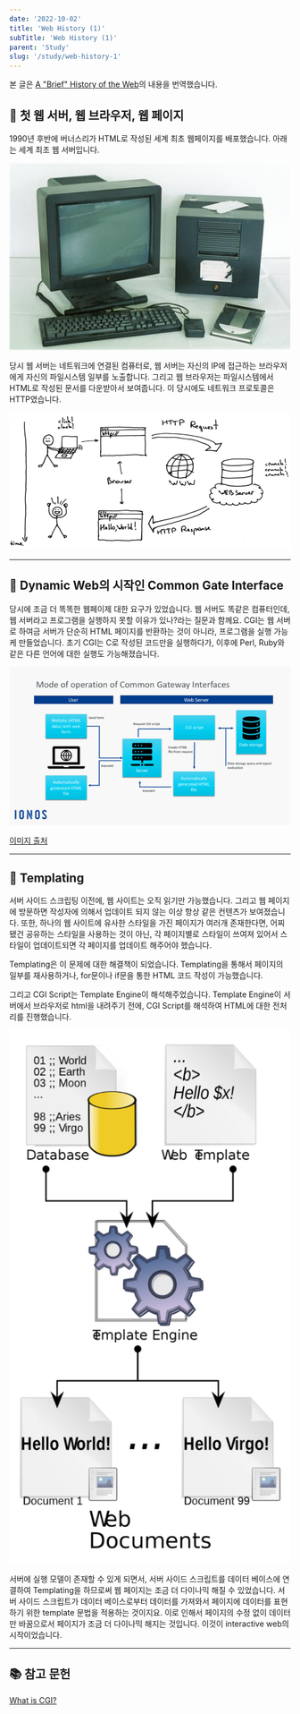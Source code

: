```yaml
---
date: '2022-10-02'
title: 'Web History (1)'
subTitle: 'Web History (1)'
parent: 'Study'
slug: '/study/web-history-1'
---
```


본 글은 [A "Brief" History of the Web](https://dev.to/snickdx/a-brief-history-of-the-web-9c3)의 내용을 번역했습니다.

## 📌 첫 웹 서버, 웹 브라우저, 웹 페이지

1990년 후반에 버너스리가 HTML로 작성된 세계 최초 웹페이지를 배포했습니다. 아래는 세계 최초 웹 서버입니다.

![](./computer.jpeg)

당시 웹 서버는 네트워크에 연결된 컴퓨터로, 웹 서버는 자신의 IP에 접근하는 브라우저에게 자신의 파일시스템 일부를 노출합니다. 그리고 웹 브라우저는 파일시스템에서 HTML로 작성된 문서를 다운받아서 보여줍니다. 이 당시에도 네트워크 프로토콜은 HTTP였습니다.

![](./initial-server.jpeg)

---

## 📌 Dynamic Web의 시작인 Common Gate Interface

당시에 조금 더 똑똑한 웹페이제 대한 요구가 있었습니다. 웹 서버도 똑같은 컴퓨터인데, 웹 서버라고 프로그램을 실행하지 못할 이유가 있나?라는 질문과 함께요. CGI는 웹 서버로 하여금 서버가 단순히 HTML 페이지를 반환하는 것이 아니라, 프로그램을 실행 가능케 만들었습니다. 초기 CGI는 C로 작성된 코드만을 실행하다가, 이후에 Perl, Ruby와 같은 다른 언어에 대한 실행도 가능해졌습니다.

![](./cgi-1.png)

[이미지 출처](https://www.ionos.co.uk/digitalguide/websites/web-development/what-is-a-cgi/)

---

## 📌 Templating

서버 사이드 스크립팅 이전에, 웹 사이트는 오직 읽기만 가능했습니다. 그리고 웹 페이지에 방문하면 작성자에 의해서 업데이트 되지 않는 이상 항상 같은 컨텐츠가 보여졌습니다. 또한, 하나의 웹 사이트에 유사한 스타일을 가진 페이지가 여러개 존재한다면, 어찌됐건 공유하는 스타일을 사용하는 것이 아닌, 각 페이지별로 스타일이 쓰여져 있어서 스타일이 업데이트되면 각 페이지를 업데이트 해주어야 했습니다.

Templating은 이 문제에 대한 해결책이 되었습니다. Templating을 통해서 페이지의 일부를 재사용하거나, for문이나 if문을 통한 HTML 코드 작성이 가능했습니다.

그리고 CGI Script는 Template Engine이 해석해주었습니다. Template Engine이 서버에서 브라우저로 html을 내려주기 전에, CGI Script를 해석하여 HTML에 대한 전처리를 진행했습니다.

![](./cgi-3.png)

서버에 실행 모델이 존재할 수 있게 되면서, 서버 사이드 스크립트를 데이터 베이스에 연결하여 Templating을 하므로써 웹 페이지는 조금 더 다이나믹 해질 수 있었습니다. 서버 사이드 스크립트가 데이터 베이스로부터 데이터를 가져와서 페이지에 데이터를 표현하기 위한 template 문법을 적용하는 것이지요. 이로 인해서 페이지의 수정 없이 데이터만 바꿈으로서 페이지가 조금 더 다이나믹 해지는 것입니다. 이것이 interactive web의 시작이었습니다.

---

## 📚 참고 문헌

[What is CGI?](https://www.ionos.co.uk/digitalguide/websites/web-development/what-is-a-cgi/)

